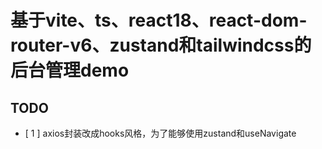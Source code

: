 # 基于vite、ts、react18、react-dom-router-v6、zustand和tailwindcss的后台管理demo
## TODO
- [ 1 ] axios封装改成hooks风格，为了能够使用zustand和useNavigate